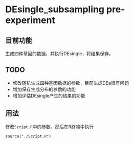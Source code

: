 # DEsingle_subsampling pre-experiment
## 目前功能
生成四种基因的数据，并执行DEsingle，将结果保存。
## TODO
- 修改随机生成四种基因数据的参数，目前生成DEa很有问题
- 增加保存生成分布的参数的功能
- 增加评估DEsingle产生的结果的功能
## 用法
修改`Script.R`中的参数，然后在R终端中执行
```
source("./Script.R")
```
